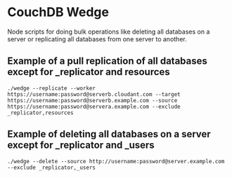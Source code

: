 # CouchDB Wedge
Node scripts for doing bulk operations like deleting all databases on a server or replicating all databases from one server to another.


## Example of a pull replication of all databases except for _replicator and resources
```
./wedge --replicate --worker https://username:password@serverb.cloudant.com --target https://username:password@serverb.example.com --source https://username:password@servera.example.com --exclude _replicator,resources
```


## Example of deleting all databases on a server except for _replicator and _users
```
./wedge --delete --source http://username:password@server.example.com --exclude _replicator,_users
```
